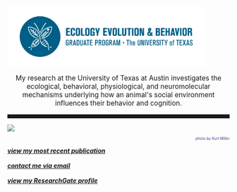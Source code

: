 <body>
		
<div class="container">
<div class="blurb">
<img src="/images/eeb1.jpg" height="140" align="middle">

<p style="text-align:center;font-size:110%">My research at the University of Texas at Austin investigates the ecological, behavioral, physiological, and neuromolecular mechanisms underlying how an animal's social environment influences their behavior and cognition. </p>
	
<hr style="height:9px;color:#84949B">

	
<img src="/images/Bigbend2.JPG">
<p style="text-align:right;font-size:60%"><i><font color="darkslateblue">photo by Kurt Miller</font></i><br></p>

<a href="https://www.sciencedirect.com/science/article/pii/S0018506X17302027#!"><i><b>view my most recent publication</b></i></a><br><br>
<a href="mailto:kwallace@utexas.edu"><i><b>contact me via email</b></i></a><br><br>
<a href="https://www.researchgate.net/profile/Kelly_Wallace2"><i><b>view my ResearchGate profile</b></i></a>


